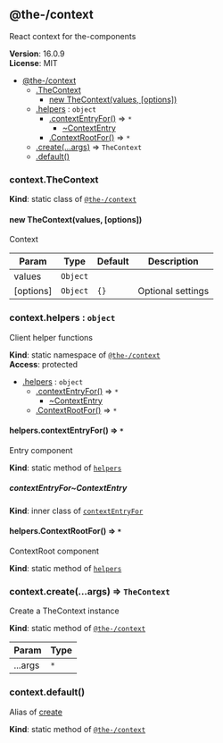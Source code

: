 <!--- Code generated by @the-/script-doc. DO NOT EDIT. -->

<a name="module_@the-/context"></a>

## @the-/context
React context for the-components

**Version**: 16.0.9  
**License**: MIT  

* [@the-/context](#module_@the-/context)
    * [.TheContext](#module_@the-/context.TheContext)
        * [new TheContext(values, [options])](#new_module_@the-/context.TheContext_new)
    * [.helpers](#module_@the-/context.helpers) : <code>object</code>
        * [.contextEntryFor()](#module_@the-/context.helpers.contextEntryFor) ⇒ <code>\*</code>
            * [~ContextEntry](#module_@the-/context.helpers.contextEntryFor..ContextEntry)
        * [.ContextRootFor()](#module_@the-/context.helpers.ContextRootFor) ⇒ <code>\*</code>
    * [.create(...args)](#module_@the-/context.create) ⇒ <code>TheContext</code>
    * [.default()](#module_@the-/context.default)

<a name="module_@the-/context.TheContext"></a>

### context.TheContext
**Kind**: static class of [<code>@the-/context</code>](#module_@the-/context)  
<a name="new_module_@the-/context.TheContext_new"></a>

#### new TheContext(values, [options])
Context


| Param | Type | Default | Description |
| --- | --- | --- | --- |
| values | <code>Object</code> |  |  |
| [options] | <code>Object</code> | <code>{}</code> | Optional settings |

<a name="module_@the-/context.helpers"></a>

### context.helpers : <code>object</code>
Client helper functions

**Kind**: static namespace of [<code>@the-/context</code>](#module_@the-/context)  
**Access**: protected  

* [.helpers](#module_@the-/context.helpers) : <code>object</code>
    * [.contextEntryFor()](#module_@the-/context.helpers.contextEntryFor) ⇒ <code>\*</code>
        * [~ContextEntry](#module_@the-/context.helpers.contextEntryFor..ContextEntry)
    * [.ContextRootFor()](#module_@the-/context.helpers.ContextRootFor) ⇒ <code>\*</code>

<a name="module_@the-/context.helpers.contextEntryFor"></a>

#### helpers.contextEntryFor() ⇒ <code>\*</code>
Entry component

**Kind**: static method of [<code>helpers</code>](#module_@the-/context.helpers)  
<a name="module_@the-/context.helpers.contextEntryFor..ContextEntry"></a>

##### contextEntryFor~ContextEntry
**Kind**: inner class of [<code>contextEntryFor</code>](#module_@the-/context.helpers.contextEntryFor)  
<a name="module_@the-/context.helpers.ContextRootFor"></a>

#### helpers.ContextRootFor() ⇒ <code>\*</code>
ContextRoot component

**Kind**: static method of [<code>helpers</code>](#module_@the-/context.helpers)  
<a name="module_@the-/context.create"></a>

### context.create(...args) ⇒ <code>TheContext</code>
Create a TheContext instance

**Kind**: static method of [<code>@the-/context</code>](#module_@the-/context)  

| Param | Type |
| --- | --- |
| ...args | <code>\*</code> | 

<a name="module_@the-/context.default"></a>

### context.default()
Alias of [create](#module_@the-/context.create)

**Kind**: static method of [<code>@the-/context</code>](#module_@the-/context)  
